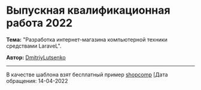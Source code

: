 <h1>Выпускная квалификационная работа 2022</h1>
<p><b>Тема:</b> "Разработка интернет-магазина компьютерной техники средствами LaraveL".</p>
<p><b>Автор:</b> <a href="https://github.com/DmitriyLutsenko/">DmitriyLutsenko</a></p>
<hr>
<p>В качестве шаблона взят бесплатный пример <a href="https://addons.diafan.ru/templates/shop/magazin-kompyuternoy-tekhniki/">shopcomp</a> [Дата обращения: 14-04-2022</p>

